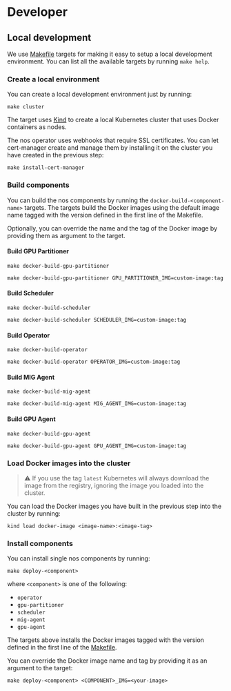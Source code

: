 # Developer

## Local development
We use [Makefile](https://makefiletutorial.com/) targets for making it easy to setup a local development environment.
You can list all the available targets by running `make help`.

### Create a local environment
You can create a local development environment just by running:

```shell
make cluster
```

The target uses [Kind](https://kind.sigs.k8s.io/) to create a local Kubernetes cluster that uses Docker containers as nodes.


The nos operator uses webhooks that require SSL certificates. You can let cert-manager create and manage them by installing it on the cluster you have created in the previous step:
```shell
make install-cert-manager
```

### Build components
You can build the nos components by running the `docker-build-<component-name>` targets. The targets build the Docker images using the default image name tagged with the version defined in the first line of the Makefile.

Optionally, you can override the name and the tag of the Docker image by providing them as argument to the target.

#### Build GPU Partitioner
```shell
make docker-build-gpu-partitioner
```
```shell
make docker-build-gpu-partitioner GPU_PARTITIONER_IMG=custom-image:tag
```

#### Build Scheduler
```shell
make docker-build-scheduler
```
```shell
make docker-build-scheduler SCHEDULER_IMG=custom-image:tag
```

#### Build Operator
```shell
make docker-build-operator
```
```shell
make docker-build-operator OPERATOR_IMG=custom-image:tag
```

#### Build MIG Agent
```shell
make docker-build-mig-agent
```
```shell
make docker-build-mig-agent MIG_AGENT_IMG=custom-image:tag
```

#### Build GPU Agent
```shell
make docker-build-gpu-agent
```
```shell
make docker-build-gpu-agent GPU_AGENT_IMG=custom-image:tag
```

### Load Docker images into the cluster
> ⚠️ If you use the tag `latest` Kubernetes will always download the image from the registry,
> ignoring the image you loaded into the cluster.

You can load the Docker images you have built in the previous step into the cluster by running:
```shell
kind load docker-image <image-name>:<image-tag>
```

### Install components

You can install single nos components by running:
```shell
make deploy-<component>
````
where `<component>` is one of the following:
- `operator`
- `gpu-partitioner`
- `scheduler`
- `mig-agent`
- `gpu-agent`

The targets above installs the Docker images tagged with the version defined in the first line of the [Makefile](../../../../Makefile).

You can override the Docker image name and tag by providing it as an argument to the target:
```shell
make deploy-<component> <COMPONENT>_IMG=<your-image>
```

